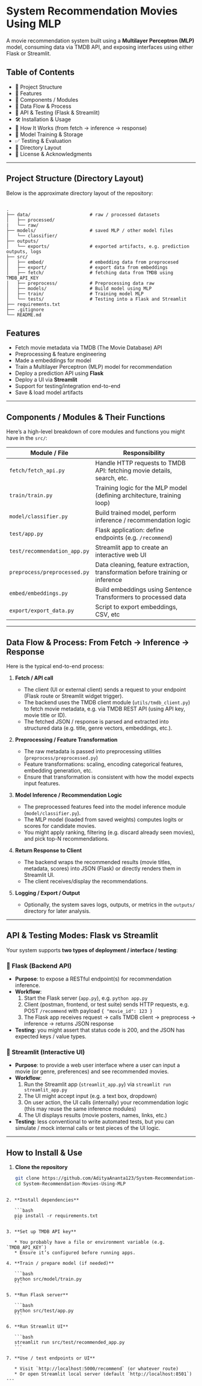 # System Recommendation Movies Using MLP

A movie recommendation system built using a **Multilayer Perceptron (MLP)** model, consuming data via TMDB API, and exposing interfaces using either Flask or Streamlit.

## Table of Contents

- 📁 Project Structure  
- 🚀 Features  
- 🧩 Components / Modules  
- 🔄 Data Flow & Process  
- 🧪 API & Testing (Flask & Streamlit)  
- 🛠 Installation & Usage  
- 🧮 How It Works (from fetch → inference → response)  
- 🤖 Model Training & Storage  
- ✅ Testing & Evaluation  
- 📂 Directory Layout  
- 📄 License & Acknowledgments  

---

## Project Structure (Directory Layout)

Below is the approximate directory layout of the repository:

```

.
├── data/                      # raw / processed datasets
│   ├── processed/
|   └── raw/                   
├── models/                    # saved MLP / other model files
│   └── classifier/          
├── outputs/
│   └── exports/               # exported artifacts, e.g. prediction outputs, logs
├── src/
│   ├── embed/                 # embedding data from preprocesed
│   ├── export/                # export data from embeddings
│   ├── fetch/                 # fetching data from TMDB using TMDB_API_KEY
│   ├── preprocess/            # Preprocessing data raw
│   ├── models/                # Build model using MLP 
│   ├── train/                 # Training model MLP
│   └── tests/                 # Testing into a Flask and Streamlit
├── requirements.txt
├── .gitignore
└── README.md

````

## Features

- Fetch movie metadata via TMDB (The Movie Database) API  
- Preprocessing & feature engineering
- Made a embeddings for model
- Train a Multilayer Perceptron (MLP) model for recommendation  
- Deploy a prediction API using **Flask**  
- Deploy a UI via **Streamlit**  
- Support for testing/integration end-to-end  
- Save & load model artifacts  

---

## Components / Modules & Their Functions

Here’s a high-level breakdown of core modules and functions you might have in the `src/`:

| Module / File | Responsibility |
|----------------|----------------|
| `fetch/fetch_api.py` | Handle HTTP requests to TMDB API: fetching movie details, search, etc. |
| `train/train.py` | Training logic for the MLP model (defining architecture, training loop) |
| `model/classifier.py` | Build trained model, perform inference / recommendation logic |
| `test/app.py` | Flask application: define endpoints (e.g. `/recommend`) |
| `test/recommendation_app.py` | Streamlit app to create an interactive web UI |
| `preprocess/preprocessed.py` | Data cleaning, feature extraction, transformation before training or inference |
| `embed/embeddings.py` | Build embeddings using Sentence Transformers to processed data |
| `export/export_data.py` | Script to export embeddings, CSV, etc |


---

## Data Flow & Process: From Fetch → Inference → Response

Here is the typical end-to-end process:

1. **Fetch / API call**  
   - The client (UI or external client) sends a request to your endpoint (Flask route or Streamlit widget trigger).  
   - The backend uses the TMDB client module (`utils/tmdb_client.py`) to fetch movie metadata, e.g. via TMDB REST API (using API key, movie title or ID).  
   - The fetched JSON / response is parsed and extracted into structured data (e.g. title, genre vectors, embeddings, etc.).

2. **Preprocessing / Feature Transformation**  
   - The raw metadata is passed into preprocessing utilities (`preprocess/preprocessed.py`)  
   - Feature transformations: scaling, encoding categorical features, embedding generation, etc.  
   - Ensure that transformation is consistent with how the model expects input features.

3. **Model Inference / Recommendation Logic**  
   - The preprocessed features feed into the model inference module (`model/classifier.py`).  
   - The MLP model (loaded from saved weights) computes logits or scores for candidate movies.  
   - You might apply ranking, filtering (e.g. discard already seen movies), and pick top-N recommendations.

4. **Return Response to Client**  
   - The backend wraps the recommended results (movie titles, metadata, scores) into JSON (Flask) or directly renders them in Streamlit UI.  
   - The client receives/display the recommendations.

5. **Logging / Export / Output**  
   - Optionally, the system saves logs, outputs, or metrics in the `outputs/` directory for later analysis.

---

## API & Testing Modes: Flask vs Streamlit

Your system supports **two types of deployment / interface / testing**:

### 🧩 Flask (Backend API)

- **Purpose**: to expose a RESTful endpoint(s) for recommendation inference.
- **Workflow**:
  1. Start the Flask server (`app.py`), e.g. `python app.py`  
  2. Client (postman, frontend, or test suite) sends HTTP requests, e.g. POST `/recommend` with payload `{ "movie_id": 123 }`  
  3. The Flask app receives request → calls TMDB client → preprocess → inference → returns JSON response  
- **Testing**: you might assert that status code is 200, and the JSON has expected keys / value types.

### 📱 Streamlit (Interactive UI)

- **Purpose**: to provide a web user interface where a user can input a movie (or genre, preferences) and see recommended movies.
- **Workflow**:
  1. Run the Streamlit app (`streamlit_app.py`) via `streamlit run streamlit_app.py`  
  2. The UI might accept input (e.g. a text box, dropdown)  
  3. On user action, the UI calls (internally) your recommendation logic (this may reuse the same inference modules)  
  4. The UI displays results (movie posters, names, links, etc.)
- **Testing**: less conventional to write automated tests, but you can simulate / mock internal calls or test pieces of the UI logic.

---

## How to Install & Use

1. **Clone the repository**  
   ```bash
   git clone https://github.com/AdityaAnanta123/System-Recommendation-Movies-Using-MLP.git
   cd System-Recommendation-Movies-Using-MLP
````

2. **Install dependencies**

   ```bash
   pip install -r requirements.txt
   ```

3. **Set up TMDB API key**

   * You probably have a file or environment variable (e.g. `TMDB_API_KEY`)
   * Ensure it’s configured before running apps.

4. **Train / prepare model (if needed)**

   ```bash
   python src/model/train.py
   ```

5. **Run Flask server**

   ```bash
   python src/test/app.py
   ```

6. **Run Streamlit UI**

   ```bash
   streamlit run src/test/recommended_app.py
   ```

7. **Use / test endpoints or UI**

   * Visit `http://localhost:5000/recommend` (or whatever route)
   * Or open Streamlit local server (default `http://localhost:8501`)
---
